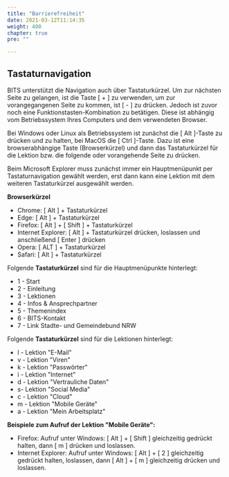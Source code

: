 ```yaml
---
title: "Barrierefreiheit"
date: 2021-03-12T11:14:35
weight: 400
chapter: true
pre: ""

---
```


## Tastaturnavigation

BITS unterstützt die Navigation auch über Tastaturkürzel. Um zur nächsten Seite zu gelangen, ist die Taste [ + ] zu verwenden, um zur vorangegangenen Seite zu kommen, ist [ - ] zu drücken. Jedoch ist zuvor noch eine Funktionstasten-Kombination zu betätigen. Diese ist abhängig vom Betriebssystem Ihres Computers und dem verwendeten Browser.

Bei Windows oder Linux als Betriebssystem ist zunächst die [ Alt ]-Taste zu drücken und zu halten, bei MacOS die [ Ctrl ]-Taste. Dazu ist eine browserabhängige Taste (Browserkürzel) und dann das Tastaturkürzel für die Lektion bzw. die folgende oder vorangehende Seite zu drücken.

Beim Microsoft Explorer muss zunächst immer ein Hauptmenüpunkt per Tastaturnavigation gewählt werden, erst dann kann eine Lektion mit dem weiteren Tastaturkürzel ausgewählt werden.

**Browserkürzel**

- Chrome: [ Alt ] + Tastaturkürzel
- Edge: [ Alt ] + Tastaturkürzel
- Firefox: [ Alt ] + [ Shift ] + Tastaturkürzel
- Internet Explorer: [ Alt ] + Tastaturkürzel drücken, loslassen und anschließend [ Enter ] drücken
- Opera: [ ALT ] + Tastaturkürzel
- Safari: [ Alt ] + Tastaturkürzel

Folgende **Tastaturkürzel** sind für die Hauptmenüpunkte hinterlegt:

- 1 - Start
- 2 - Einleitung
- 3 - Lektionen
- 4 - Infos & Ansprechpartner
- 5 - Themenindex
- 6 - BITS-Kontakt
- 7 - Link Stadte- und Gemeindebund NRW

Folgende **Tastaturkürzel** sind für die Lektionen hinterlegt:

- l - Lektion "E-Mail"
- v - Lektion "Viren"
- k - Lektion "Passwörter"
- i - Lektion "Internet"
- d - Lektion "Vertrauliche Daten"
- s- Lektion "Social Media"
- c - Lektion "Cloud"
- m - Lektion "Mobile Geräte"
- a - Lektion "Mein Arbeitsplatz"

**Beispiele zum Aufruf der Lektion "Mobile Geräte":**

- Firefox: Aufruf unter Windows: [ Alt ] + [ Shift ] gleichzeitig gedrückt halten, dann [ m ] drücken und loslassen.
- Internet Explorer: Aufruf unter Windows: [ Alt ] + [ 2 ] gleichzeitig gedrückt halten, loslassen, dann [ Alt ] + [ m ] gleichzeitig drücken und loslassen.
